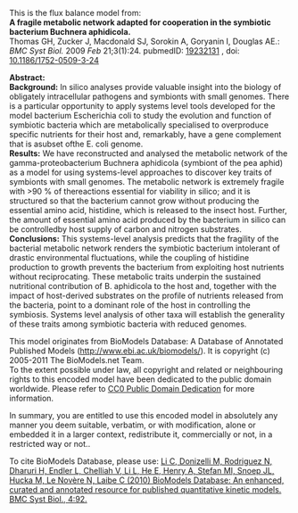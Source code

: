 

This is the flux balance model from:  
**A fragile metabolic network adapted for cooperation in the symbiotic bacterium Buchnera aphidicola.**   
Thomas GH, Zucker J, Macdonald SJ, Sorokin A, Goryanin I, Douglas AE.: _BMC
Syst Biol._ 2009 _Feb_ 21;3(1):24. pubmedID:
[19232131](http://www.ncbi.nlm.nih.gov/pubmed/19232131) , doi:
[10.1186/1752-0509-3-24](http://dx.doi.org/10.1186/1752-0509-3-24)

**Abstract:**   
**Background:** In silico analyses provide valuable insight into the biology of obligately intracellular pathogens and symbionts with small genomes. There is a particular opportunity to apply systems level tools developed for the model bacterium Escherichia coli to study the evolution and function of symbiotic bacteria which are metabolically specialised to overproduce specific nutrients for their host and, remarkably, have a gene complement that is asubset ofthe E. coli genome.   
**Results:** We have reconstructed and analysed the metabolic network of the gamma-proteobacterium Buchnera aphidicola (symbiont of the pea aphid) as a model for using systems-level approaches to discover key traits of symbionts with small genomes. The metabolic network is extremely fragile with >90 % of thereactions essential for viability in silico; and it is structured so that the bacterium cannot grow without producing the essential amino acid, histidine, which is released to the insect host. Further, the amount of essential amino acid produced by the bacterium in silico can be controlledby host supply of carbon and nitrogen substrates.   
**Conclusions:** This systems-level analysis predicts that the fragility of the bacterial metabolic network renders the symbiotic bacterium intolerant of drastic environmental fluctuations, while the coupling of histidine production to growth prevents the bacterium from exploiting host nutrients without reciprocating. These metabolic traits underpin the sustained nutritional contribution of B. aphidicola to the host and, together with the impact of host-derived substrates on the profile of nutrients released from the bacteria, point to a dominant role of the host in controlling the symbiosis. Systems level analysis of other taxa will establish the generality of these traits among symbiotic bacteria with reduced genomes. 

This model originates from BioModels Database: A Database of Annotated
Published Models (http://www.ebi.ac.uk/biomodels/). It is copyright (c)
2005-2011 The BioModels.net Team.  
To the extent possible under law, all copyright and related or neighbouring
rights to this encoded model have been dedicated to the public domain
worldwide. Please refer to [CC0 Public Domain
Dedication](http://creativecommons.org/publicdomain/zero/1.0/) for more
information.

In summary, you are entitled to use this encoded model in absolutely any
manner you deem suitable, verbatim, or with modification, alone or embedded it
in a larger context, redistribute it, commercially or not, in a restricted way
or not..  
  
To cite BioModels Database, please use: [Li C, Donizelli M, Rodriguez N,
Dharuri H, Endler L, Chelliah V, Li L, He E, Henry A, Stefan MI, Snoep JL,
Hucka M, Le Novère N, Laibe C (2010) BioModels Database: An enhanced, curated
and annotated resource for published quantitative kinetic models. BMC Syst
Biol., 4:92.](http://www.ncbi.nlm.nih.gov/pubmed/20587024)

